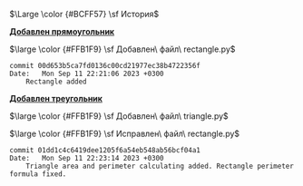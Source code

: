 $\Large \color {#BCFF57} \sf История$

<a href="https://github.com/franchescooo/geometric_lib/tree/00d653b5ca7fd0136c00cd21977ec38b4722356f"> **Добавлен прямоугольник** </a>

$\large \color {#FFB1F9} \sf Добавлен\ файл\ rectangle.py$

```
commit 00d653b5ca7fd0136c00cd21977ec38b4722356f
Date:   Mon Sep 11 22:21:06 2023 +0300
    Rectangle added
```

<a href="https://github.com/franchescooo/geometric_lib/tree/01dd1c4c6419dee1205f6a54eb548ab56bcf04a1"> **Добавлен треугольник**</a>

$\large \color {#FFB1F9} \sf Добавлен\ файл\ triangle.py$

$\large \color {#FFB1F9} \sf Исправлен\ файл\ rectangle.py$

```
commit 01dd1c4c6419dee1205f6a54eb548ab56bcf04a1
Date:   Mon Sep 11 22:23:14 2023 +0300
    Triangle area and perimeter calculating added. Rectangle perimeter formula fixed.
```

